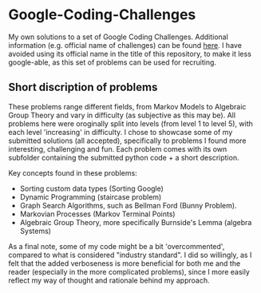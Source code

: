 # Google-Coding-Challenges
My own solutions to a set of Google Coding Challenges. Additional information (e.g. official name of challenges) can be found [here](https://medium.com/plutonic-services/things-you-should-know-about-google-foobar-invitation-703a535bf30f). I have avoided using its official name in the title of this repository, to make it less google-able, as this set of problems can be used for recruiting.

## Short discription of problems
These problems range different fields, from Markov Models to Algebraic Group Theory and vary in difficulty (as subjective as this may be). All problems here were oroginally split into levels (from level 1 to level 5), with each level 'increasing' in difficulty. I chose to showcase some of my submitted solutions (all accepted), specifically to problems I found more interesting, challenging and fun. Each problem comes with its own subfolder containing the submitted python code + a short description.

Key concepts found in these problems:
* Sorting custom data types (Sorting Google)
* Dynamic Programming (staircase problem)
* Graph Search Algorithms, such as Bellman Ford (Bunny Problem).
* Markovian Processes (Markov Terminal Points)
* Algebraic Group Theory, more specifically Burnside's Lemma (algebra Systems)

As a final note, some of my code might be a bit 'overcommented', compared to what is considered "industry standard". I did so willingly, as I felt that the added verboseness is more beneficial for both me and the reader (especially in the more complicated problems), since I more easily reflect my way of thought and rationale behind my approach. 
